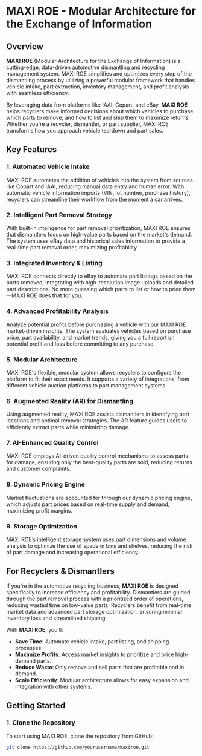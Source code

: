 # MAXI ROE - Modular Architecture for the Exchange of Information

## Overview

**MAXI ROE** (Modular Architecture for the Exchange of Information) is a cutting-edge, data-driven automotive dismantling and recycling management system. MAXI ROE simplifies and optimizes every step of the dismantling process by utilizing a powerful modular framework that handles vehicle intake, part extraction, inventory management, and profit analysis with seamless efficiency.

By leveraging data from platforms like IAAI, Copart, and eBay, **MAXI ROE** helps recyclers make informed decisions about which vehicles to purchase, which parts to remove, and how to list and ship them to maximize returns. Whether you're a recycler, dismantler, or part supplier, MAXI ROE transforms how you approach vehicle teardown and part sales.

## Key Features

### 1. **Automated Vehicle Intake**
   MAXI ROE automates the addition of vehicles into the system from sources like Copart and IAAI, reducing manual data entry and human error. With automatic vehicle information imports (VIN, lot number, purchase history), recyclers can streamline their workflow from the moment a car arrives.

### 2. **Intelligent Part Removal Strategy**
   With built-in intelligence for part removal prioritization, MAXI ROE ensures that dismantlers focus on high-value parts based on the market's demand. The system uses eBay data and historical sales information to provide a real-time part removal order, maximizing profitability.

### 3. **Integrated Inventory & Listing**
   MAXI ROE connects directly to eBay to automate part listings based on the parts removed, integrating with high-resolution image uploads and detailed part descriptions. No more guessing which parts to list or how to price them—MAXI ROE does that for you.

### 4. **Advanced Profitability Analysis**
   Analyze potential profits before purchasing a vehicle with our MAXI ROE market-driven insights. The system evaluates vehicles based on purchase price, part availability, and market trends, giving you a full report on potential profit and loss before committing to any purchase.

### 5. **Modular Architecture**
   MAXI ROE's flexible, modular system allows recyclers to configure the platform to fit their exact needs. It supports a variety of integrations, from different vehicle auction platforms to part management systems.

### 6. **Augmented Reality (AR) for Dismantling**
   Using augmented reality, MAXI ROE assists dismantlers in identifying part locations and optimal removal strategies. The AR feature guides users to efficiently extract parts while minimizing damage.

### 7. **AI-Enhanced Quality Control**
   MAXI ROE employs AI-driven quality control mechanisms to assess parts for damage, ensuring only the best-quality parts are sold, reducing returns and customer complaints.

### 8. **Dynamic Pricing Engine**
   Market fluctuations are accounted for through our dynamic pricing engine, which adjusts part prices based on real-time supply and demand, maximizing profit margins.

### 9. **Storage Optimization**
   MAXI ROE’s intelligent storage system uses part dimensions and volume analysis to optimize the use of space in bins and shelves, reducing the risk of part damage and increasing operational efficiency.

## For Recyclers & Dismantlers

If you're in the automotive recycling business, **MAXI ROE** is designed specifically to increase efficiency and profitability. Dismantlers are guided through the part removal process with a prioritized order of operations, reducing wasted time on low-value parts. Recyclers benefit from real-time market data and advanced part storage optimization, ensuring minimal inventory loss and streamlined shipping.

With **MAXI ROE**, you’ll:
- **Save Time**: Automate vehicle intake, part listing, and shipping processes.
- **Maximize Profits**: Access market insights to prioritize and price high-demand parts.
- **Reduce Waste**: Only remove and sell parts that are profitable and in demand.
- **Scale Efficiently**: Modular architecture allows for easy expansion and integration with other systems.

## Getting Started

### 1. Clone the Repository
To start using MAXI ROE, clone the repository from GitHub:

```bash
git clone https://github.com/yourusername/maxiroe.git